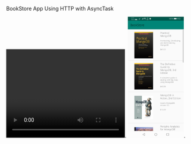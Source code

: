 BookStore App 
Using HTTP with AsyncTask 


<video width="320" height="240" controls><source src="/screenshots/myVideo.mp4" type="video/mp4"></video>.
<img src="/screenshots/a.jpg" width="30%">.

